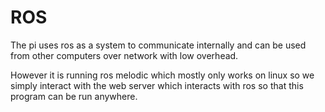 # ROS
The pi uses ros as a system to communicate internally and can be used from other computers over network with low overhead. 

However it is running ros melodic which mostly only works on linux so we simply interact with the web server which interacts with ros so that this program can be run anywhere.


